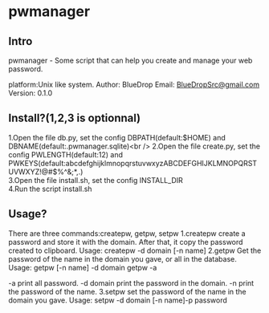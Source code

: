 pwmanager
======

Intro
-----

pwmanager - Some script that can help you create and manage your web password.

platform:Unix like system.
Author: BlueDrop
Email: BlueDropSrc@gmail.com
Version: 0.1.0


Install?(1,2,3 is optionnal)
----------------------------
1.Open the file db.py, set the config DBPATH(default:$HOME) and DBNAME(default:.pwmanager.sqlite)<br />
2.Open the file create.py, set the config PWLENGTH(default:12) and PWKEYS(default:abcdefghijklmnopqrstuvwxyzABCDEFGHIJKLMNOPQRSTUVWXYZ!@#$%^&;*,.)<br />
3.Open the file install.sh, set the config INSTALL_DIR<br />
4.Run the script install.sh

Usage?
------
There are three commands:createpw, getpw, setpw
1.createpw 
create a password and store it with the domain.
After that, it copy the password created to clipboard.
Usage:	createpw -d domain [-n name]
2.getpw
Get the password of the name in the domain you gave, or all in the database.
Usage:	getpw [-n name] -d domain
	getpw -a

-a		print all password.
-d domain	print the password in the domain.
-n		print the password of the name.
3.setpw
set the password of the name in  the domain you gave.
Usage:	setpw -d domain [-n name]-p password
